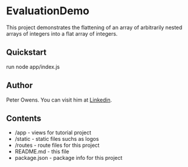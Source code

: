 # EvaluationDemo
This project demonstrates the flattening of an array of arbitrarily nested arrays of integers into a flat array of integers.


## Quickstart
run node app/index.js


## Author
Peter Owens. You can visit him at [Linkedin](https://www.linkedin.com/in/peterowens).


## Contents

* /app - views for tutorial project
* /static - static files suchs as logos
* /routes - route files for this project
* README.md - this file
* package.json - package info for this project
